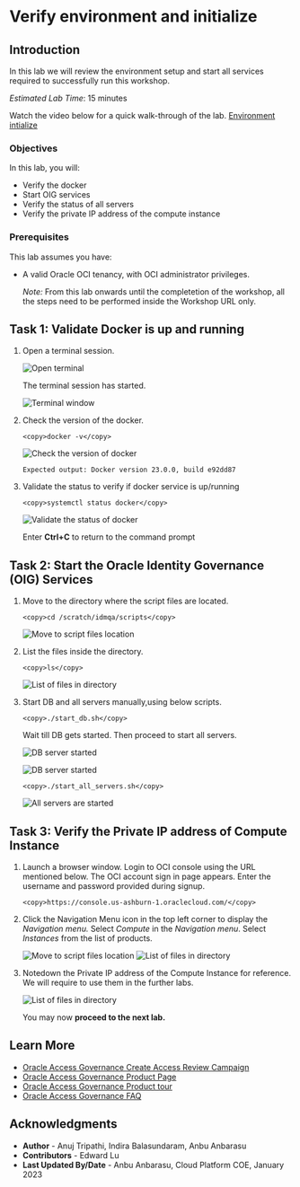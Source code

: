# Verify environment and initialize 

## Introduction

In this lab we will review the environment setup and start all services required to successfully run this workshop.

*Estimated Lab Time*: 15 minutes

Watch the video below for a quick walk-through of the lab.
[Environment intialize](videohub:1_9mdts598)

### Objectives

In this lab, you will:
 * Verify the docker 
 * Start OIG services
 * Verify the status of all servers
 * Verify the private IP address of the compute instance 

### Prerequisites
This lab assumes you have:
- A valid Oracle OCI tenancy, with OCI administrator privileges. 

    *Note:* From this lab onwards until the completetion of the workshop, all the steps need to be performed inside the Workshop URL only. 


## Task 1: Validate Docker is up and running

1. Open a terminal session. 

   ![Open terminal](images/open-terminal.png)

   The terminal session has started. 

   ![Terminal window](images/terminal-window.png)

2. Check the version of the docker.

    ```
    <copy>docker -v</copy>
    ```
    ![Check the version of docker](images/docker-version.png)

    ```
    Expected output: Docker version 23.0.0, build e92dd87
    ```
    

3. Validate the status to verify if docker service is up/running

    ```
    <copy>systemctl status docker</copy>
    ```

    ![Validate the status of docker](images/docker-info.png) 

     Enter **Ctrl+C** to return to the command prompt

## Task 2: Start the Oracle Identity Governance (OIG) Services

1. Move to the directory where the script files are located.
     
    ```
    <copy>cd /scratch/idmqa/scripts</copy>
    ```

    ![Move to script files location](images/script-file.png)

2. List the files inside the directory.

    ```
    <copy>ls</copy>
    ```

    ![List of files in directory](images/list-files.png)


3. Start DB and all servers manually,using below scripts.

    ```
    <copy>./start_db.sh</copy>
    ```
    Wait till DB gets started. Then proceed to start all servers.

    ![DB server started](images/start-db.png)

    ![DB server started](images/db-started.png)

    ```   
    <copy>./start_all_servers.sh</copy>
    ```

    ![All servers are started](images/start-all-servers.png)

## Task 3: Verify the Private IP address of Compute Instance

1. Launch a browser window. Login to OCI console using the URL mentioned below. The OCI account sign in page appears. Enter the username and password provided during signup.
    
    ```
    <copy>https://console.us-ashburn-1.oraclecloud.com/</copy>
    ```

2. Click the Navigation Menu icon in the top left corner to display the *Navigation menu.* Select *Compute* in the *Navigation menu*. Select *Instances* from the list of products.
     
    ![Move to script files location](images/oci-console.png)
    ![List of files in directory](images/compute-instance.png)


2. Notedown the Private IP address of the Compute Instance for reference. We will require to use them in the further labs. 

      ![List of files in directory](images/private-ip.png)

 

    You may now **proceed to the next lab.**

## Learn More

* [Oracle Access Governance Create Access Review Campaign](https://docs.oracle.com/en/cloud/paas/access-governance/pdapg/index.html)
* [Oracle Access Governance Product Page](https://www.oracle.com/security/cloud-security/access-governance/)
* [Oracle Access Governance Product tour](https://www.oracle.com/webfolder/s/quicktours/paas/pt-sec-access-governance/index.html)
* [Oracle Access Governance FAQ](https://www.oracle.com/security/cloud-security/access-governance/faq/)

## Acknowledgments
* **Author** - Anuj Tripathi, Indira Balasundaram, Anbu Anbarasu 
* **Contributors** - Edward Lu
* **Last Updated By/Date** - Anbu Anbarasu, Cloud Platform COE, January 2023